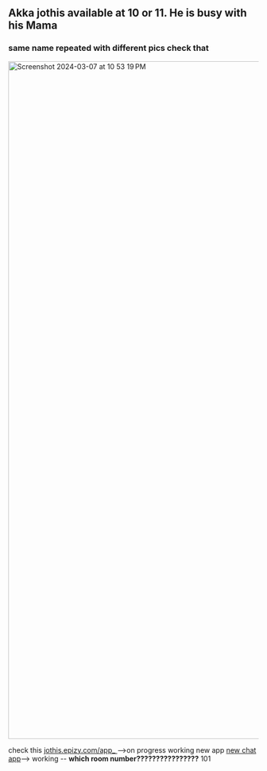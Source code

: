 ## Akka jothis available at 10 or 11. He is busy with his Mama 

### same name repeated with different pics check that 
<img width="1364" alt="Screenshot 2024-03-07 at 10 53 19 PM" src="https://github.com/jothiswaranoh/conference/assets/115087700/fd1a60d8-2aca-4a17-b711-fdc4970fed81">

check this [jothis.epizy.com/app_ ](http://jothis.epizy.com/app_)-->on progress working
new app [new chat app](https://63ab2ea5645d9140f42f3694--jothis.netlify.app)--> working -- **which room number????????????????** 101
